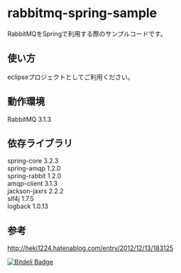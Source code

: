 rabbitmq-spring-sample
======================
RabbitMQをSpringで利用する際のサンプルコードです。
  
使い方
------
eclipseプロジェクトとしてご利用ください。
  
動作環境
------------
RabbitMQ 3.1.3 
  
依存ライブラリ
----------------
spring-core 3.2.3  
spring-amqp 1.2.0  
spring-rabbit 1.2.0  
amqp-client 3.1.3  
jackson-jaxrs  2.2.2  
slf4j  1.7.5  
logback 1.0.13  

参考
----------------
http://heki1224.hatenablog.com/entry/2012/12/13/183125


[![Bitdeli Badge](https://d2weczhvl823v0.cloudfront.net/heki1224/rabbitmq-spring-sample/trend.png)](https://bitdeli.com/free "Bitdeli Badge")

